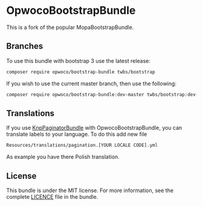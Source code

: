 OpwocoBootstrapBundle
===================

This is a fork of the popular MopaBootstrapBundle.

Branches
--------

To use this bundle with bootstrap 3 use the latest release:

```sh
composer require opwoco/bootstrap-bundle twbs/bootstrap
```


If you wish to use the current master branch, then use the following:


```sh
composer require opwoco/bootstrap-bundle:dev-master twbs/bootstrap:dev-master
```



Translations
------------
If you use [KnpPaginatorBundle](https://github.com/KnpLabs/KnpPaginatorBundle) with OpwocoBootstrapBundle, you can translate labels to your language.
To do this add new file

```sh
Resources/translations/pagination.[YOUR LOCALE CODE].yml
```

As example you have there Polish translation.


License
-------

This bundle is under the MIT license. For more information, see the complete [LICENCE](LICENCE) file in the bundle.
